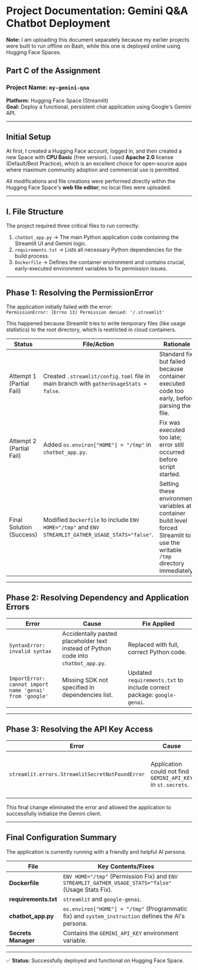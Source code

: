# Project Documentation: Gemini Q&A Chatbot Deployment

**Note:** I am uploading this document separately because my earlier projects were built to run offline on Bash, while this one is deployed online using Hugging Face Spaces.

## Part C of the Assignment  
### Project Name: `my-gemini-qna`  
**Platform:** Hugging Face Space (Streamlit)  
**Goal:** Deploy a functional, persistent chat application using Google's Gemini API.

---

## Initial Setup
At first, I created a Hugging Face account, logged in, and then created a new Space with **CPU Basic** (free version). I used **Apache 2.0** license (Default/Best Practice), which is an excellent choice for open-source apps where maximum community adoption and commercial use is permitted.

All modifications and file creations were performed directly within the Hugging Face Space's **web file editor**; no local files were uploaded.

---

## I. File Structure
The project required three critical files to run correctly:

1. `chatbot_app.py` → The main Python application code containing the Streamlit UI and Gemini logic.  
2. `requirements.txt` → Lists all necessary Python dependencies for the build process.  
3. `Dockerfile` → Defines the container environment and contains crucial, early-executed environment variables to fix permission issues.

---

## Phase 1: Resolving the PermissionError
The application initially failed with the error:  
`PermissionError: [Errno 13] Permission denied: '/.streamlit'`  

This happened because Streamlit tries to write temporary files (like usage statistics) to the root directory, which is restricted in cloud containers.

| Status      | File/Action | Rationale |
|-------------|-------------|-----------|
| Attempt 1 (Partial Fail) | Created `.streamlit/config.toml` file in main branch with `gatherUsageStats = false`. | Standard fix, but failed because container executed code too early, before parsing the file. |
| Attempt 2 (Partial Fail) | Added `os.environ["HOME"] = "/tmp"` in `chatbot_app.py`. | Fix was executed too late; error still occurred before script started. |
| Final Solution (Success) | Modified `Dockerfile` to include `ENV HOME="/tmp"` and `ENV STREAMLIT_GATHER_USAGE_STATS="false"`. | Setting these environment variables at container build level forced Streamlit to use the writable `/tmp` directory immediately. |

---

## Phase 2: Resolving Dependency and Application Errors

| Error | Cause | Fix Applied |
|-------|-------|-------------|
| `SyntaxError: invalid syntax` | Accidentally pasted placeholder text instead of Python code into `chatbot_app.py`. | Replaced with full, correct Python code. |
| `ImportError: cannot import name 'genai' from 'google'` | Missing SDK not specified in dependencies list. | Updated `requirements.txt` to include correct package: `google-genai`. |

---

## Phase 3: Resolving the API Key Access

| Error | Cause | Solution Implemented |
|-------|-------|-----------------------|
| `streamlit.errors.StreamlitSecretNotFoundError` | Application could not find `GEMINI_API_KEY` in `st.secrets`. | 1. Key securely saved in Hugging Face Secrets panel.<br>2. Modified code in `chatbot_app.py` to read only from system environment variable: `os.environ.get("GEMINI_API_KEY")`. |

This final change eliminated the error and allowed the application to successfully initialize the Gemini client.

---

## Final Configuration Summary

The application is currently running with a friendly and helpful AI persona.

| File | Key Contents/Fixes |
|------|---------------------|
| **Dockerfile** | `ENV HOME="/tmp"` (Permission Fix) and `ENV STREAMLIT_GATHER_USAGE_STATS="false"` (Usage Stats Fix). |
| **requirements.txt** | `streamlit` and `google-genai`. |
| **chatbot_app.py** | `os.environ["HOME"] = "/tmp"` (Programmatic fix) and `system_instruction` defines the AI's persona. |
| **Secrets Manager** | Contains the `GEMINI_API_KEY` environment variable. |

---

✅ **Status:** Successfully deployed and functional on Hugging Face Space.  
